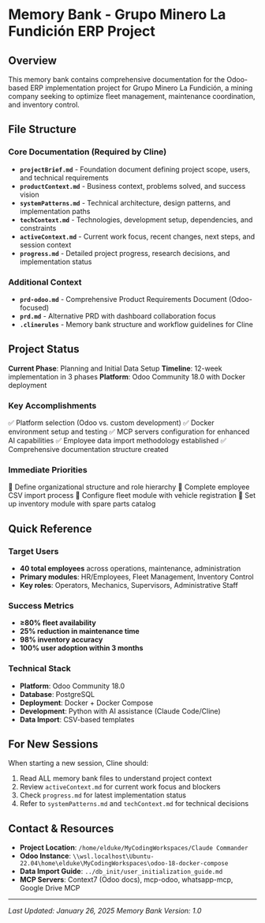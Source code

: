 # Memory Bank - Grupo Minero La Fundición ERP Project

## Overview

This memory bank contains comprehensive documentation for the Odoo-based ERP implementation project for Grupo Minero La Fundición, a mining company seeking to optimize fleet management, maintenance coordination, and inventory control.

## File Structure

### Core Documentation (Required by Cline)
- **`projectBrief.md`** - Foundation document defining project scope, users, and technical requirements
- **`productContext.md`** - Business context, problems solved, and success vision
- **`systemPatterns.md`** - Technical architecture, design patterns, and implementation paths
- **`techContext.md`** - Technologies, development setup, dependencies, and constraints
- **`activeContext.md`** - Current work focus, recent changes, next steps, and session context
- **`progress.md`** - Detailed project progress, research decisions, and implementation status

### Additional Context
- **`prd-odoo.md`** - Comprehensive Product Requirements Document (Odoo-focused)
- **`prd.md`** - Alternative PRD with dashboard collaboration focus
- **`.clinerules`** - Memory bank structure and workflow guidelines for Cline

## Project Status

**Current Phase**: Planning and Initial Data Setup
**Timeline**: 12-week implementation in 3 phases
**Platform**: Odoo Community 18.0 with Docker deployment

### Key Accomplishments
✅ Platform selection (Odoo vs. custom development)
✅ Docker environment setup and testing
✅ MCP servers configuration for enhanced AI capabilities
✅ Employee data import methodology established
✅ Comprehensive documentation structure created

### Immediate Priorities
🔄 Define organizational structure and role hierarchy
🔄 Complete employee CSV import process
🔄 Configure fleet module with vehicle registration
🔄 Set up inventory module with spare parts catalog

## Quick Reference

### Target Users
- **40 total employees** across operations, maintenance, administration
- **Primary modules**: HR/Employees, Fleet Management, Inventory Control
- **Key roles**: Operators, Mechanics, Supervisors, Administrative Staff

### Success Metrics
- **≥80% fleet availability**
- **25% reduction in maintenance time**
- **98% inventory accuracy**
- **100% user adoption within 3 months**

### Technical Stack
- **Platform**: Odoo Community 18.0
- **Database**: PostgreSQL
- **Deployment**: Docker + Docker Compose
- **Development**: Python with AI assistance (Claude Code/Cline)
- **Data Import**: CSV-based templates

## For New Sessions

When starting a new session, Cline should:
1. Read ALL memory bank files to understand project context
2. Review `activeContext.md` for current work focus and blockers
3. Check `progress.md` for latest implementation status
4. Refer to `systemPatterns.md` and `techContext.md` for technical decisions

## Contact & Resources

- **Project Location**: `/home/elduke/MyCodingWorkspaces/Claude Commander`
- **Odoo Instance**: `\\wsl.localhost\Ubuntu-22.04\home\elduke\MyCodingWorkspaces\odoo-18-docker-compose`
- **Data Import Guide**: `../db_init/user_initialization_guide.md`
- **MCP Servers**: Context7 (Odoo docs), mcp-odoo, whatsapp-mcp, Google Drive MCP

---

*Last Updated: January 26, 2025*
*Memory Bank Version: 1.0*
